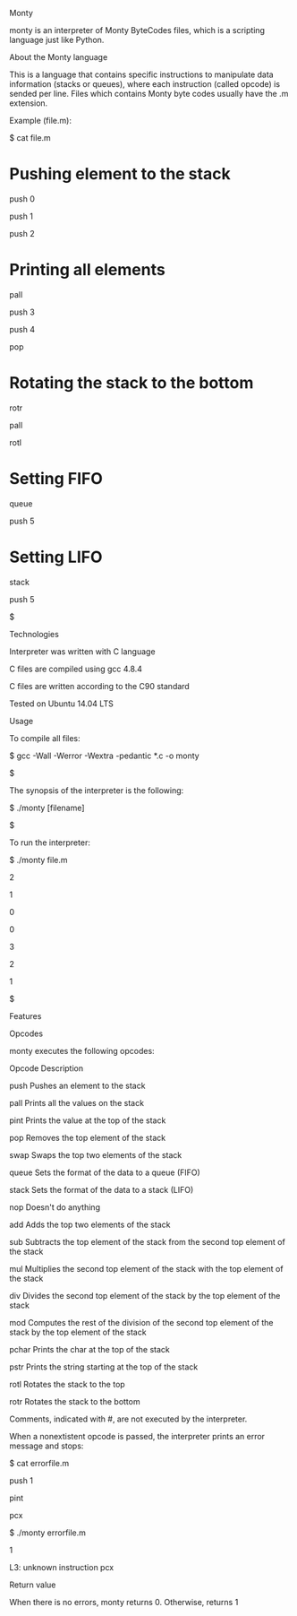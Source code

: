 Monty

monty is an interpreter of Monty ByteCodes files, which is a scripting language just like Python.



About the Monty language

This is a language that contains specific instructions to manipulate data information (stacks or queues), where each instruction (called opcode) is sended per line. Files which contains Monty byte codes usually have the .m extension.



Example (file.m):



$ cat file.m

# Pushing element to the stack

push 0

push 1

push 2

# Printing all elements

pall

push 3

push 4

pop

# Rotating the stack to the bottom

rotr

pall

rotl

# Setting FIFO

queue

push 5

# Setting LIFO

stack

push 5

$

Technologies

Interpreter was written with C language

C files are compiled using gcc 4.8.4

C files are written according to the C90 standard

Tested on Ubuntu 14.04 LTS

Usage

To compile all files:



$ gcc -Wall -Werror -Wextra -pedantic *.c -o monty

$

The synopsis of the interpreter is the following:



$ ./monty [filename]

$

To run the interpreter:



$ ./monty file.m

2

1

0

0

3

2

1

$

Features

Opcodes

monty executes the following opcodes:



Opcode	Description

push	Pushes an element to the stack

pall	Prints all the values on the stack

pint	Prints the value at the top of the stack

pop	Removes the top element of the stack

swap	Swaps the top two elements of the stack

queue	Sets the format of the data to a queue (FIFO)

stack	Sets the format of the data to a stack (LIFO)

nop	Doesn't do anything

add	Adds the top two elements of the stack

sub	Subtracts the top element of the stack from the second top element of the stack

mul	Multiplies the second top element of the stack with the top element of the stack

div	Divides the second top element of the stack by the top element of the stack

mod	Computes the rest of the division of the second top element of the stack by the top element of the stack

pchar	Prints the char at the top of the stack

pstr	Prints the string starting at the top of the stack

rotl	Rotates the stack to the top

rotr	Rotates the stack to the bottom

Comments, indicated with #, are not executed by the interpreter.



When a nonextistent opcode is passed, the interpreter prints an error message and stops:



$ cat errorfile.m

push 1

pint

pcx

$ ./monty errorfile.m

1

L3: unknown instruction pcx

Return value

When there is no errors, monty returns 0. Otherwise, returns 1
